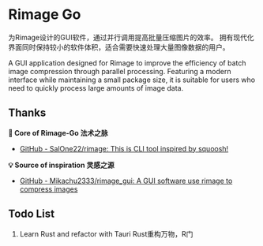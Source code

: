 # Rimage Go

为Rimage设计的GUI软件，通过并行调用提高批量压缩图片的效率。
拥有现代化界面同时保持较小的软件体积，适合需要快速处理大量图像数据的用户。

A GUI application designed for Rimage to improve the efficiency of batch image compression through parallel processing.
Featuring a modern interface while maintaining a small package size, it is suitable for users who need to quickly process large amounts of image data.

## Thanks

**🚀 Core of Rimage-Go 法术之脉**

- [GitHub - SalOne22/rimage: This is CLI tool inspired by squoosh!](https://github.com/SalOne22/rimage)

**💡 Source of inspiration 灵感之源**

- [GitHub - Mikachu2333/rimage_gui: A GUI software use rimage to compress images](https://github.com/Mikachu2333/rimage_gui)

## Todo List

1. Learn Rust and refactor with Tauri
   Rust重构万物，R门

